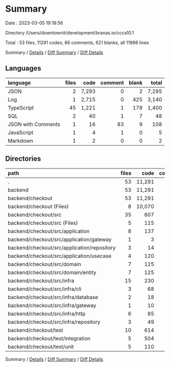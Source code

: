 # Summary

Date : 2023-03-05 19:18:56

Directory /Users/downtownit/development/branas.io/ccca10.1

Total : 53 files,  11291 codes, 86 comments, 621 blanks, all 11998 lines

Summary / [Details](details.md) / [Diff Summary](diff.md) / [Diff Details](diff-details.md)

## Languages
| language | files | code | comment | blank | total |
| :--- | ---: | ---: | ---: | ---: | ---: |
| JSON | 2 | 7,293 | 0 | 2 | 7,295 |
| Log | 1 | 2,715 | 0 | 425 | 3,140 |
| TypeScript | 45 | 1,221 | 1 | 178 | 1,400 |
| SQL | 2 | 40 | 1 | 7 | 48 |
| JSON with Comments | 1 | 16 | 83 | 9 | 108 |
| JavaScript | 1 | 4 | 1 | 0 | 5 |
| Markdown | 1 | 2 | 0 | 0 | 2 |

## Directories
| path | files | code | comment | blank | total |
| :--- | ---: | ---: | ---: | ---: | ---: |
| . | 53 | 11,291 | 86 | 621 | 11,998 |
| backend | 53 | 11,291 | 86 | 621 | 11,998 |
| backend/checkout | 53 | 11,291 | 86 | 621 | 11,998 |
| backend/checkout (Files) | 8 | 10,070 | 85 | 443 | 10,598 |
| backend/checkout/src | 35 | 607 | 1 | 110 | 718 |
| backend/checkout/src (Files) | 5 | 115 | 1 | 14 | 130 |
| backend/checkout/src/application | 8 | 137 | 0 | 26 | 163 |
| backend/checkout/src/application/gateway | 1 | 3 | 0 | 0 | 3 |
| backend/checkout/src/application/repository | 3 | 14 | 0 | 5 | 19 |
| backend/checkout/src/application/usecase | 4 | 120 | 0 | 21 | 141 |
| backend/checkout/src/domain | 7 | 125 | 0 | 26 | 151 |
| backend/checkout/src/domain/entity | 7 | 125 | 0 | 26 | 151 |
| backend/checkout/src/infra | 15 | 230 | 0 | 44 | 274 |
| backend/checkout/src/infra/cli | 3 | 68 | 0 | 6 | 74 |
| backend/checkout/src/infra/database | 2 | 18 | 0 | 6 | 24 |
| backend/checkout/src/infra/gateway | 1 | 10 | 0 | 3 | 13 |
| backend/checkout/src/infra/http | 6 | 85 | 0 | 14 | 99 |
| backend/checkout/src/infra/repository | 3 | 49 | 0 | 15 | 64 |
| backend/checkout/test | 10 | 614 | 0 | 68 | 682 |
| backend/checkout/test/integration | 5 | 504 | 0 | 47 | 551 |
| backend/checkout/test/unit | 5 | 110 | 0 | 21 | 131 |

Summary / [Details](details.md) / [Diff Summary](diff.md) / [Diff Details](diff-details.md)